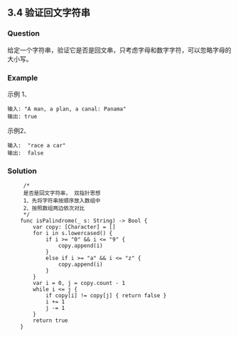 ## 3.4 验证回文字符串

### Question
给定一个字符串，验证它是否是回文串，只考虑字母和数字字符，可以忽略字母的大小写。


### Example

示例 1、

```
输入: "A man, a plan, a canal: Panama"
输出: true
```

示例2、

```
输入:  "race a car"
输出:  false
```

### Solution

```
	 /*
     是否是回文字符串， 双指针思想
     1、先将字符串按顺序放入数组中
     2、按照数组两边依次对比
     */
	func isPalindrome(_ s: String) -> Bool {
        var copy: [Character] = []
        for i in s.lowercased() {
            if i >= "0" && i <= "9" {
                copy.append(i)
            }
            else if i >= "a" && i <= "z" {
                copy.append(i)
            }
        }
        var i = 0, j = copy.count - 1
        while i <= j {
            if copy[i] != copy[j] { return false }
            i += 1
            j -= 1
        }
        return true
    }
```



